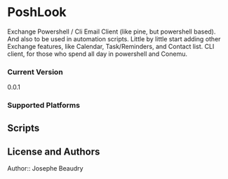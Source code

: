 # PoshLook
Exchange Powershell / Cli Email Client (like pine, but powershell based). And also to be used in automation scripts. Little by little start adding other Exchange features, like Calendar, Task/Reminders, and Contact list. CLI client, for those who spend all day in powershell and Conemu.

### Current Version
0.0.1

### Supported Platforms 

## Scripts 

## License and Authors 
Author:: Josephe Beaudry




